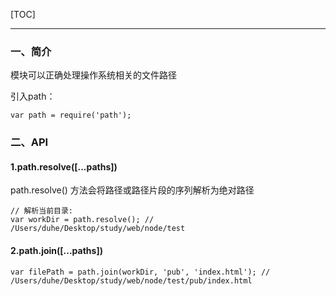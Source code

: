 [TOC]
***

### 一、简介

模块可以正确处理操作系统相关的文件路径

引入path：
```JS
var path = require('path');
```

### 二、API

#### 1.path.resolve([...paths])

path.resolve() 方法会将路径或路径片段的序列解析为绝对路径

```JS
// 解析当前目录:
var workDir = path.resolve(); // /Users/duhe/Desktop/study/web/node/test
```

#### 2.path.join([...paths])

```JS
var filePath = path.join(workDir, 'pub', 'index.html'); // /Users/duhe/Desktop/study/web/node/test/pub/index.html
```